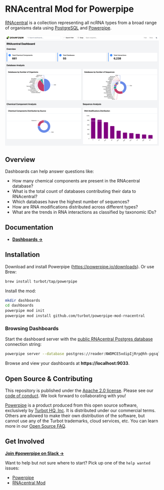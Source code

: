 # RNAcentral Mod for Powerpipe

[RNAcentral](https://rnacentral.org/) is a collection representing all ncRNA types from a broad range of organisms data using [PostgreSQL](https://www.postgresql.org/) and [Powerpipe](https://powerpipe.io).

![image](https://github.com/turbot/powerpipe-mod-rnacentral/blob/rnacentral/docs/rnacentral_dashboard_screenshot.png)

## Overview

Dashboards can help answer questions like:

- How many chemical components are present in the RNAcentral database?
- What is the total count of databases contributing their data to RNAcentral?
- Which databases have the highest number of sequences?
- How are RNA modifications distributed across different types?
- What are the trends in RNA interactions as classified by taxonomic IDs?

## Documentation

- **[Dashboards →](https://hub.powerpipe.io/mods/turbot/rnacentral/dashboards)**

## Installation

Download and install Powerpipe (https://powerpipe.io/downloads). Or use Brew:

```sh
brew install turbot/tap/powerpipe
```

Install the mod:

```sh
mkdir dashboards
cd dashboards
powerpipe mod init
powerpipe mod install github.com/turbot/powerpipe-mod-rnacentral
```

### Browsing Dashboards

Start the dashboard server with the [public RNAcentral Postgres database](https://rnacentral.org/help/public-database) connection string:

```sh
powerpipe server --database postgres://reader:NWDMCE5xdipIjRrp@hh-pgsql-public.ebi.ac.uk:5432/pfmegrnargs
```

Browse and view your dashboards at **https://localhost:9033**.

## Open Source & Contributing

This repository is published under the [Apache 2.0 license](https://www.apache.org/licenses/LICENSE-2.0). Please see our [code of conduct](https://github.com/turbot/.github/blob/main/CODE_OF_CONDUCT.md). We look forward to collaborating with you!

[Powerpipe](https://powerpipe.io) is a product produced from this open source software, exclusively by [Turbot HQ, Inc](https://turbot.com). It is distributed under our commercial terms. Others are allowed to make their own distribution of the software, but cannot use any of the Turbot trademarks, cloud services, etc. You can learn more in our [Open Source FAQ](https://turbot.com/open-source).

## Get Involved

**[Join #powerpipe on Slack →](https://powerpipe.io/community/join)**

Want to help but not sure where to start? Pick up one of the `help wanted` issues:

- [Powerpipe](https://github.com/turbot/powerpipe/labels/help%20wanted)
- [RNAcentral Mod](https://github.com/turbot/powerpipe-mod-rnacentral/labels/help%20wanted)
